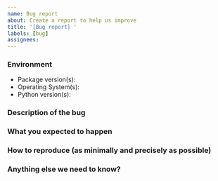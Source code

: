 ```yaml
---
name: Bug report
about: Create a report to help us improve
title: '[Bug report] '
labels: [bug]
assignees:
---
```


### Environment

<!-- Please include if you've confirmed one version of something works while another one does not -->

- Package version(s):
- Operating System(s):
- Python version(s):

### Description of the bug

<!-- A clear and concise description of what the bug is. -->

### What you expected to happen

<!-- A clear and concise description of what you expected to happen. -->

### How to reproduce (as minimally and precisely as possible)

<!-- If applicable, add screenshots to help explain your problem. -->

### Anything else we need to know?

<!-- Add any other context about the problem here. -->
